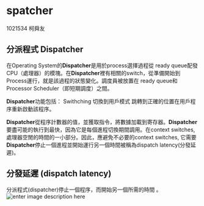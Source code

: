 spatcher
===================

1021534
柯舜友

分派程式 Dispatcher
-------------
在Operating System的**Dispatcher**是用於process選擇過程從 ready queue配發CPU（處理器）的模塊。在**Dispatcher**裡有相關的switch，從準備開始到Process運行，就是該過程的狀態變化。調度員被放置在 ready queue和Processor Scheduler（即短期調度）之間。

 **Dispatcher**功能包括：
  Swithching
  切換到用戶模式
  跳轉到正確的位置在用戶程序重新啟動該程序。

**Dispatcher**從程序計數器的值，並獲取指令，將數據加載到寄存器。**Dispatcher**要盡可能的執行到最快，因為它是每個進程切換期間調用。在context switches, 處理器空閒的時間的一小部分。因此，應避免不必要的context switches, 它需要**Dispatcher**停止一個進程並開始運行另一個時間被稱為dispatch latency(分發延遲)。



分發延遲 (dispatch latency)
-------------------
分派程式(dispatcher)停止一個程序，而開始另一個所需的時間 。
![enter image description here](https://lh3.googleusercontent.com/-l1_0veNm7sE/VZQ1uVtBYQI/AAAAAAAAEbg/30U2AY4kv-E/s0/Dispatcher.png "Dispatcher.png")

